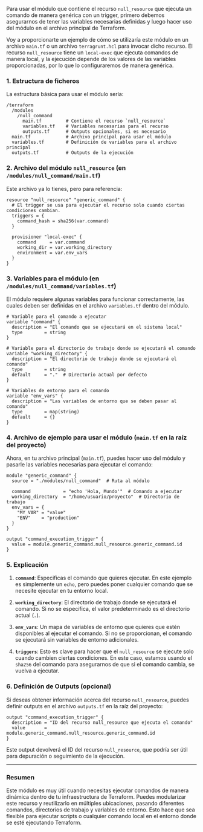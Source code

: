Para usar el módulo que contiene el recurso `null_resource` que ejecuta un comando de manera genérica con un trigger, primero debemos asegurarnos de tener las variables necesarias definidas y luego hacer uso del módulo en el archivo principal de Terraform.

Voy a proporcionarte un ejemplo de cómo se utilizaría este módulo en un archivo `main.tf` o un archivo `terragrunt.hcl` para invocar dicho recurso. El recurso `null_resource` tiene un `local-exec` que ejecuta comandos de manera local, y la ejecución depende de los valores de las variables proporcionadas, por lo que lo configuraremos de manera genérica.

### 1. Estructura de ficheros

La estructura básica para usar el módulo sería:

```
/terraform
  /modules
    /null_command
      main.tf         # Contiene el recurso `null_resource`
      variables.tf    # Variables necesarias para el recurso
      outputs.tf      # Outputs opcionales, si es necesario
  main.tf             # Archivo principal para usar el módulo
  variables.tf        # Definición de variables para el archivo principal
  outputs.tf          # Outputs de la ejecución
```

### 2. Archivo del módulo `null_resource` (en `/modules/null_command/main.tf`)

Este archivo ya lo tienes, pero para referencia:

```hcl
resource "null_resource" "generic_command" {
  # El trigger se usa para ejecutar el recurso solo cuando ciertas condiciones cambian.
  triggers = {
    command_hash = sha256(var.command)
  }

  provisioner "local-exec" {
    command     = var.command
    working_dir = var.working_directory
    environment = var.env_vars
  }
}
```

### 3. Variables para el módulo (en `/modules/null_command/variables.tf`)

El módulo requiere algunas variables para funcionar correctamente, las cuales deben ser definidas en el archivo `variables.tf` dentro del módulo.

```hcl
# Variable para el comando a ejecutar
variable "command" {
  description = "El comando que se ejecutará en el sistema local"
  type        = string
}

# Variable para el directorio de trabajo donde se ejecutará el comando
variable "working_directory" {
  description = "El directorio de trabajo donde se ejecutará el comando"
  type        = string
  default     = "."  # Directorio actual por defecto
}

# Variables de entorno para el comando
variable "env_vars" {
  description = "Las variables de entorno que se deben pasar al comando"
  type        = map(string)
  default     = {}
}
```

### 4. Archivo de ejemplo para usar el módulo (`main.tf` en la raíz del proyecto)

Ahora, en tu archivo principal (`main.tf`), puedes hacer uso del módulo y pasarle las variables necesarias para ejecutar el comando:

```hcl
module "generic_command" {
  source = "./modules/null_command"  # Ruta al módulo

  command            = "echo 'Hola, Mundo'"  # Comando a ejecutar
  working_directory  = "/home/usuario/proyecto"  # Directorio de trabajo
  env_vars = {
    "MY_VAR" = "value"
    "ENV"    = "production"
  }
}

output "command_execution_trigger" {
  value = module.generic_command.null_resource.generic_command.id
}
```

### 5. Explicación

1. **`command`**: Especificas el comando que quieres ejecutar. En este ejemplo es simplemente un `echo`, pero puedes poner cualquier comando que se necesite ejecutar en tu entorno local.

2. **`working_directory`**: El directorio de trabajo donde se ejecutará el comando. Si no se especifica, el valor predeterminado es el directorio actual (`.`).

3. **`env_vars`**: Un mapa de variables de entorno que quieres que estén disponibles al ejecutar el comando. Si no se proporcionan, el comando se ejecutará sin variables de entorno adicionales.

4. **`triggers`**: Esto es clave para hacer que el `null_resource` se ejecute solo cuando cambien ciertas condiciones. En este caso, estamos usando el `sha256` del comando para asegurarnos de que si el comando cambia, se vuelva a ejecutar.

### 6. Definición de Outputs (opcional)

Si deseas obtener información acerca del recurso `null_resource`, puedes definir outputs en el archivo `outputs.tf` en la raíz del proyecto:

```hcl
output "command_execution_trigger" {
  description = "ID del recurso null_resource que ejecuta el comando"
  value       = module.generic_command.null_resource.generic_command.id
}
```

Este output devolverá el ID del recurso `null_resource`, que podría ser útil para depuración o seguimiento de la ejecución.

---

### Resumen

Este módulo es muy útil cuando necesitas ejecutar comandos de manera dinámica dentro de tu infraestructura de Terraform. Puedes modularizar este recurso y reutilizarlo en múltiples ubicaciones, pasando diferentes comandos, directorios de trabajo y variables de entorno. Esto hace que sea flexible para ejecutar scripts o cualquier comando local en el entorno donde se esté ejecutando Terraform.

